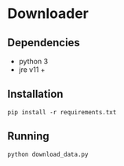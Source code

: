 # Downloader

## Dependencies

- python 3
- jre v11 +

## Installation

`pip install -r requirements.txt`


## Running

`python download_data.py`
